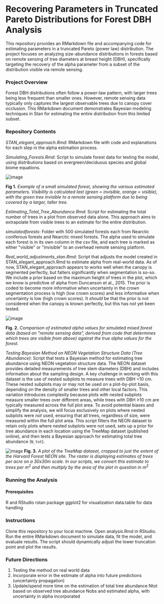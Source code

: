 # Recovering Parameters in Truncated Pareto Distributions for Forest DBH Analysis
This repository provides an RMarkdown file and accompanying code for estimating parameters in a truncated Pareto (power law) distribution. The project focuses on analyzing size-abundance distributions in forests based on remote sensing of tree diameters at breast height (DBH), specifically targeting the recovery of the alpha parameter from a subset of the distribution visible via remote sensing.

### Project Overview
Forest DBH distributions often follow a power-law pattern, with larger trees being less frequent than smaller ones. However, remote sensing data typically only captures the largest observable trees due to canopy cover occlusion. This RMarkdown document demonstrates Bayesian modeling techniques in Stan for estimating the entire distribution from this limited subset.

### Repository Contents
_STAN_elegant_approach.Rmd_: RMarkdown file with code and explanations for each step in the alpha estimation process.

_Simulating_Forests.Rmd_: Script to simulate forest data for testing the model, using distributions based on evergreen/deciduous species and global biome equations.

![image](https://github.com/user-attachments/assets/7a09657a-17ee-440e-bf7f-1df0bf892c7f)

**Fig 1.** _Example of a small simulated forest, showing the various estimated parameters. Visibility is calculated last (green = invisible, orange = visible), with the green tree invisible to a remote sensing platform due to being covered by a larger, taller tree._

_Estimating_Total_Tree_Abundance.Rmd_: Script for estimating the total number of trees in a plot from observed data alone. This approach aims to extrapolate from visible trees to an estimate for the entire distribution.

_simulatedforests_: Folder with 500 simulated forests each from Nearctic coniferous forests and Nearctic mixed forests. The alpha used to simulate each forest is in its own column in the csv file, and each tree is marked as either "visible" or "invisible" to an overhead remote sensing platform.

_Real_world_adjustments_stan.Rmd_: Script that adjusts the model created in STAN_elegant_approach.Rmd to estimate alpha from real-world data. As of now, STAN_elegant_approach appears to works well when the canopy is segmented perfectly, but falters significantly when segmentation is so-so. We include a prior based on the maximum height of trees in the plot, which we know is predictive of alpha from Duncanson et al., 2015. The prior is coded to become more informative when uncertainty in the crown segmentation process is high (low crown scores) and less informative when uncertainty is low (high crown scores). It _should_ be that the prior is not considered when the canopy is known perfectly, but this has not yet been tested.   

![image](https://github.com/user-attachments/assets/8699beea-ce4d-4200-888c-c2b328571349)

**Fig. 2.** _Comparison of estimated alpha values for simulated mixed forest data (based on "remote sensing data", derived from code that determines which trees are visible from above) against the true alpha values for the forest._

_Testing Bayesian Method on NEON Vegetation Structure Data (Tree Abundance)_: Script that tests a Bayesian method for estimating tree abundance using NEON vegetation structure data. The NEON dataset provides detailed measurements of tree stem diameters (DBH) and includes information about the sampling design. A key challenge in working with this dataset is the use of nested subplots to measure trees with DBH <10 cm. These nested subplots may or may not be used on a plot-by-plot basis, depending on the density of smaller trees and other local factors. This variation introduces complexity because plots with nested subplots measure smaller trees over different areas, while trees with DBH ≥10 cm are typically measured across the full plot area. To avoid potential biases and simplify the analysis, we will focus exclusively on plots where nested subplots were *not* used, ensuring that all trees, regardless of size, were measured within the full plot area. This script filters the NEON dataset to retain only plots where nested subplots were not used, sets up a prior for tree abundance in each location using the TreeMap dataset (published online), and then tests a Bayesian approach for estimating total tree abundance (`N_tot`).

![image](https://github.com/user-attachments/assets/0a703426-77cf-4fd8-b80c-07c4221e7401)
**Fig. 3.** _A  plot of the TreeMap dataset, cropped to just the extent of the Harvard Forest NEON site. The raster is displaying estimates of trees per acre on a 30x30m scale. In our scripts, we convert this estimate to trees per m<sup>2</sup> and then multiply by the area of the plot in question in m<sup>2</sup>_

### Running the Analysis
#### Prerequisites
R and RStudio
rstan package
ggplot2 for visualization
data.table for data handling

### Instructions
Clone this repository to your local machine.
Open analysis.Rmd in RStudio.
Run the entire RMarkdown document to simulate data, fit the model, and evaluate results. The script should dynamically adjust the lower truncation point and plot the results.

### Future Directions
1. Testing the method on real world data
2. Incorporate error in the estimate of alpha into future predictions (uncertainty propagation)
3. Update/spend more time on the estimation of total tree abundance Ntot based on observed tree abundance Nobs and estimated alpha, with uncertainty in alpha incorporated
